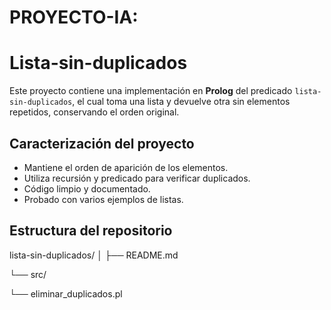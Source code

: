 #  PROYECTO-IA:

# Lista-sin-duplicados
 
 Este proyecto contiene una implementación en **Prolog** del predicado `lista-sin-duplicados`, el cual toma una lista y devuelve otra sin elementos repetidos, conservando el orden original.

## Caracterización del proyecto

- Mantiene el orden de aparición de los elementos.
- Utiliza recursión y predicado para verificar duplicados.
- Código limpio y documentado.
- Probado con varios ejemplos de listas.

## Estructura del repositorio

 lista-sin-duplicados/ 
│
├── README.md

└── src/

└── eliminar_duplicados.pl


  
